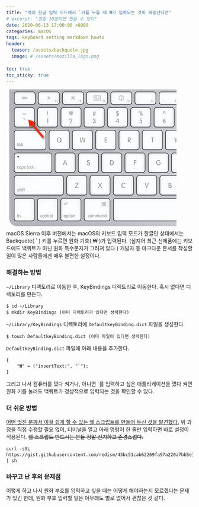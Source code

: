 ```yaml
---
title: "맥의 한글 입력 모드에서 `키를 누를 때 ₩가 입력되는 것이 짜증난다면"
# excerpt: "정말 10분이면 만들 수 있다"
date: 2020-06-13 17:00:00 +0900
categories: macOS
tags: keyboard setting markdown howto
header:
  teaser: /assets/backquote.jpg
  image: # /assets/mozilla_logo.png 

toc: true  
toc_sticky: true 
---
```

![backquote](/assets/backquote.jpg)
macOS Sierra 이후 버전에서는 macOS의 키보드 입력 모드가 한글인 상태에서는 Backquote( ` ) 키를 누르면 원화 기호( ₩ )가 입력된다. (심지어 최근 신제품에는 키보드에도 백쿼트가 아닌 원화 특수문자가 그려져 있다.) 개발자 등 마크다운 문서를 작성할 일이 많은 사람들에겐 매우 불편한 설정이다.

### 해결하는 방법
`~/Library` 디렉토리로 이동한 후, KeyBindings 디렉토리로 이동한다. 혹시 없다면 디렉토리를 만든다.

~~~
$ cd ~/Library
$ mkdir KeyBindings (이미 디렉토리가 있다면 생략한다)
~~~

`~/Library/KeyBindings` 디렉토리에 `DefaultkeyBinding.dict` 파일을 생성한다.

~~~
$ touch DefaultkeyBinding.dict (이미 파일이 있다면 생략한다)
~~~

`DefaultkeyBinding.dict` 파일에 아래 내용을 추가한다.

~~~
{
    "₩" = ("insertText:", "`");
}
~~~

그리고 나서 컴퓨터를 껐다 켜거나, 아니면 `를 입력하고 싶은 애플리케이션을 껐다 켜면 원화 키를 눌러도 백쿼트가 정상적으로 입력되는 것을 확인할 수 있다.

### 더 쉬운 방법
[어떤 멋진 분께서 이걸 쉽게 할 수 있는 쉘 스크립트를 만들어 두신 것을 발견했다.](https://gist.github.com/redism/43bc51cab62269fa97a220a7bb5e1103) 위 과정을 직접 수행할 필요 없이, 터미널을 열고 아래 명령어 한 줄만 입력하면 바로 설정이 적용된다. <del>쉘 스크립트 만드시는 분들 정말 신기하고 존경스럽다.</del>

~~~
curl -sSL https://gist.githubusercontent.com/redism/43bc51cab62269fa97a220a7bb5e1103/raw/0d55b37b60e0e0bd3d0d7f53995de0a722f9820c/kr_won_to_backquote.sh | sh
~~~

### 바꾸고 난 후의 문제점
이렇게 하고 나서 원화 부호를 입력하고 싶을 때는 어떻게 해야하는지 모르겠다는 문제가 있긴 한데, 원화 부호 입력할 일은 아무래도 별로 없어서 괜찮은 것 같다.